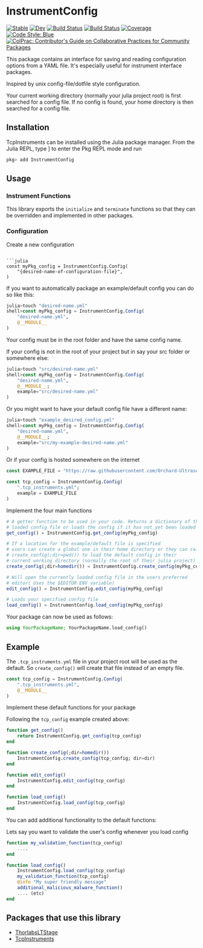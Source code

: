 # InstrumentConfig

[![Stable](https://img.shields.io/badge/docs-stable-blue.svg)](https://orchard-ultrasound-innovation.github.io/InstrumentConfig.jl/stable)
[![Dev](https://img.shields.io/badge/docs-dev-blue.svg)](https://orchard-ultrasound-innovation.github.io/InstrumentConfig.jl/dev)
[![Build Status](https://github.com/orchard-ultrasound-innovation/InstrumentConfig.jl/workflows/CI/badge.svg)](https://github.com/orchard-ultrasound-innovation/InstrumentConfig.jl/actions)
[![Build Status](https://travis-ci.com/orchard-ultrasound-innovation/InstrumentConfig.jl.svg?branch=master)](https://travis-ci.com/orchard-ultrasound-innovation/InstrumentConfig.jl)
[![Coverage](https://codecov.io/gh/orchard-ultrasound-innovation/InstrumentConfig.jl/branch/master/graph/badge.svg)](https://codecov.io/gh/orchard-ultrasound-innovation/InstrumentConfig.jl)
[![Code Style: Blue](https://img.shields.io/badge/code%20style-blue-4495d1.svg)](https://github.com/invenia/BlueStyle)
[![ColPrac: Contributor's Guide on Collaborative Practices for Community Packages](https://img.shields.io/badge/ColPrac-Contributor's%20Guide-blueviolet)](https://github.com/SciML/ColPrac)


This package contains an interface for saving and reading configuration options from a YAML file. It's especially useful for instrument interface packages.

Inspired by unix config-file/dotfile style configuration.

Your current working directory (normally your julia project root) 
is first searched for a config file. If no config is found, your home
directory is then searched for a config file.

## Installation
TcpInstruments can be installed using the Julia package manager. From the Julia REPL, type ] to enter the Pkg REPL mode and run

```julia
pkg> add InstrumentConfig
```

## Usage
### Instrument Functions
This library exports the `initialize` and `terminate`
functions so that they can be overridden and implemented
in other packages.

### Configuration
Create a new configuration
```

```julia
const myPkg_config = InstrumentConfig.Config(
    "{desired-name-of-configuration-file}",
)
```

If you want to automatically package an example/default config you
can do so like this:
```julia
julia>touch "desired-name.yml"
shell>const myPkg_config = InstrumentConfig.Config(
    "desired-name.yml",
    @__MODULE__
)
```
Your config must be in the root folder and have the same config name.


If your config is not in the root of your project but in say your
src folder or somewhere else:
```julia
julia>touch "src/desired-name.yml"
shell>const myPkg_config = InstrumentConfig.Config(
    "desired-name.yml",
    @__MODULE__;
    example="src/desired-name.yml"
)
```

Or you might want to have your default config file have a different
name:
```julia
julia>touch "example_desired_config.yml"
shell>const myPkg_config = InstrumentConfig.Config(
    "desired-name.yml",
    @__MODULE__;
    example="src/my-example-desired-name.yml"
)
```
Or if your config is hosted somewhere on the internet
```julia
const EXAMPLE_FILE = "https://raw.githubusercontent.com/Orchard-Ultrasound-Innovation/TcpInstruments.jl/master/.tcp_instruments.yml" 

const tcp_config = InstrumentConfig.Config(
    ".tcp_instruments.yml";
    example = EXAMPLE_FILE
)
```

Implement the four main functions
```julia
# A getter function to be used in your code. Returns a dictionary of the
# loaded config file or loads the config if it has not yet been loaded
get_config() = InstrumentConfig.get_config(myPkg_config)

# If a location for the example/default file is specified
# users can create a global one in their home directory or they can call
# create_config(;dir=pwd()) to load the default config in their
# current working directory (normally the root of their julia project)
create_config(;dir=homedir()) = InstrumentConfig.create_config(myPkg_config; dir=dir)

# Will open the currently loaded config file in the users preferred
# editor( Uses the $EDITOR ENV variable)
edit_config() = InstrumentConfig.edit_config(myPkg_config)

# Loads your specified config file
load_config() = InstrumentConfig.load_config(myPkg_config)
```

Your package can now be used as follows:
```julia
using YourPackageName; YourPackageName.load_config()
```

## Example

The `.tcp_instruments.yml` file in your project root will be used
as the default. So `create_config()` will create that file
instead of an empty file.

```julia
const tcp_config = InstrumentConfig.Config(
    ".tcp_instruments.yml",
    @__MODULE__
)
```

Implement these default functions for your package

Following the `tcp_config` example created above:
```julia
function get_config()
    return InstrumentConfig.get_config(tcp_config)
end

function create_config(;dir=homedir())
    InstrumentConfig.create_config(tcp_config; dir=dir)
end

function edit_config()
    InstrumentConfig.edit_config(tcp_config)
end

function load_config()
    InstrumentConfig.load_config(tcp_config)
end
```

You can add additional functionality to the default functions:

Lets say you want to validate the user's config whenever you load config
```julia
function my_validation_function(tcp_config)
    ....
end

function load_config()
    InstrumentConfig.load_config(tcp_config)
    my_validation_function(tcp_config)
    @info "My super friendly message"
    additional_malicious_malware_function()
    .... (etc)
end
```

## Packages that use this library
- [ThorlabsLTStage](https://github.com/Orchard-Ultrasound-Innovation/ThorlabsLTStage.jl)
- [TcpInstruments](https://github.com/Orchard-Ultrasound-Innovation/TcpInstruments.jl)
